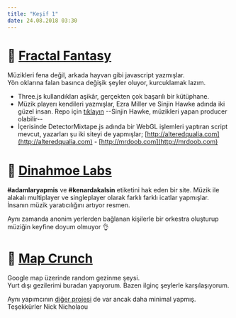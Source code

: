 ```yaml
--- 
title: "Keşif 1"
date: 24.08.2018 03:30
---
```



# 🚩 [Fractal Fantasy](https://fractalfantasy.net)
Müzikleri fena değil, arkada hayvan gibi javascript yazmışlar.  
Yön oklarına falan basınca değişik şeyler oluyor, kurcuklamak lazım.

- Three.js kullandıkları aşikâr, gerçekten çok başarılı bir kütüphane.
- Müzik playerı kendileri yazmışlar, Ezra Miller ve Sinjin Hawke adında iki güzel insan. Repo için [tıklayın](https://github.com/ezmill/ffplayer) --Sinjin Hawke, müzikleri yapan producer olabilir--
- İçerisinde DetectorMixtape.js adında bir WebGL işlemleri yaptıran script mevcut, yazarları şu iki siteyi de yapmışlar; [http://alteredqualia.com](http://alteredqualia.com) - [http://mrdoob.com](http://mrdoob.com)


# 🚩 [Dinahmoe Labs](http://labs.dinahmoe.com/plink/)
**#adamlaryapmis** ve **#kenardakalsin** etiketini hak eden bir site. Müzik ile alakalı multiplayer ve singleplayer olarak farklı farklı icatlar yapmışlar. İnsanın müzik yaratıcılığını artıyor resmen. 

Aynı zamanda anonim yerlerden bağlanan kişilerle bir orkestra oluşturup müziğin keyfine doyum olmuyor 👌

# 🚩 [Map Crunch](http://www.mapcrunch.com/)
Google map üzerinde random gezinme şeysi.  
Yurt dışı gezilerimi buradan yapıyorum. Bazen ilginç şeylerle karşılaşıyorum.

Aynı yapımcının [diğer projesi](https://www.instantstreetview.com/) de var ancak daha minimal yapmış. Teşekkürler Nick Nicholaou
